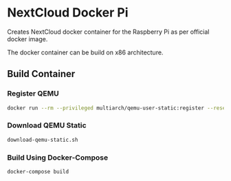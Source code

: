 # NextCloud Docker Pi

Creates NextCloud docker container for the Raspberry Pi as per official docker image.

The docker container can be build on x86 architecture.

## Build Container

### Register QEMU

```bash
docker run --rm --privileged multiarch/qemu-user-static:register --reset
```

### Download QEMU Static

```bash
download-qemu-static.sh
```

### Build Using Docker-Compose

```bash
docker-compose build
```
